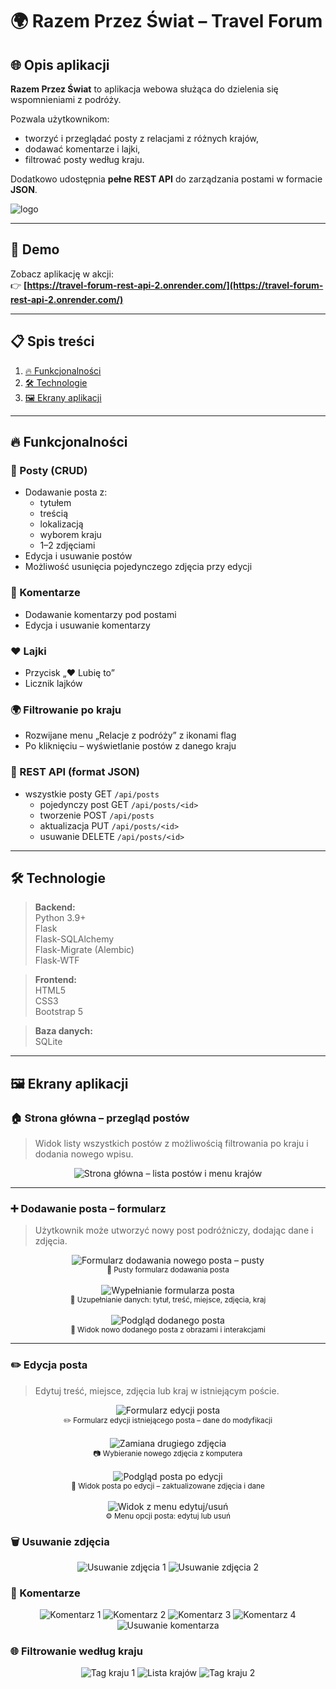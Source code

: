 # 🌍 Razem Przez Świat – Travel Forum

## 🌐 Opis aplikacji

**Razem Przez Świat** to aplikacja webowa służąca do dzielenia się wspomnieniami z podróży.

Pozwala użytkownikom:
- tworzyć i przeglądać posty z relacjami z różnych krajów,
- dodawać komentarze i lajki,
- filtrować posty według kraju.

Dodatkowo udostępnia **pełne REST API** do zarządzania postami w formacie **JSON**.

![logo](screenshots/logo1.png)

---

## 🚀 Demo

Zobacz aplikację w akcji:  
👉 **[https://travel-forum-rest-api-2.onrender.com/](https://travel-forum-rest-api-2.onrender.com/)**

---

## 📋 Spis treści

1. [🔥 Funkcjonalności](#-funkcjonalności)  
2. [🛠 Technologie](#-technologie)  
3. [🖼️ Ekrany aplikacji](#-ekrany-aplikacji)

---

## 🔥 Funkcjonalności

### 📝 Posty (CRUD)
- Dodawanie posta z:
  - tytułem
  - treścią
  - lokalizacją
  - wyborem kraju
  - 1–2 zdjęciami
- Edycja i usuwanie postów
- Możliwość usunięcia pojedynczego zdjęcia przy edycji

### 💬 Komentarze
- Dodawanie komentarzy pod postami
- Edycja i usuwanie komentarzy

### ❤️ Lajki
- Przycisk „❤️ Lubię to”
- Licznik lajków

### 🌍 Filtrowanie po kraju
- Rozwijane menu „Relacje z podróży” z ikonami flag
- Po kliknięciu – wyświetlanie postów z danego kraju

### 🔄 REST API (format JSON)
- wszystkie posty GET `/api/posts`  
  - pojedynczy post GET `/api/posts/<id>`  
  - tworzenie POST `/api/posts`  
  - aktualizacja PUT `/api/posts/<id>`  
  - usuwanie DELETE `/api/posts/<id>` 

---

## 🛠 Technologie

> **Backend:**  
> Python 3.9+  
> Flask  
> Flask-SQLAlchemy  
> Flask-Migrate (Alembic)  
> Flask-WTF  

> **Frontend:**  
> HTML5  
> CSS3  
> Bootstrap 5  

> **Baza danych:**  
> SQLite

---

## 🖼️ Ekrany aplikacji

### 🏠 Strona główna – przegląd postów

> Widok listy wszystkich postów z możliwością filtrowania po kraju i dodania nowego wpisu.

<p align="center">
  <img src="screenshots/home-page3.png" alt="Strona główna – lista postów i menu krajów">
</p>

---

### ➕ Dodawanie posta – formularz

> Użytkownik może utworzyć nowy post podróżniczy, dodając dane i zdjęcia.

<p align="center">
  <img src="screenshots/add-post.png" alt="Formularz dodawania nowego posta – pusty">
  <br/><sub>🔹 Pusty formularz dodawania posta</sub><br/><br/>

  <img src="screenshots/add-post2.png" alt="Wypełnianie formularza posta">
  <br/><sub>🔹 Uzupełnianie danych: tytuł, treść, miejsce, zdjęcia, kraj</sub><br/><br/>

  <img src="screenshots/add-post3.png" alt="Podgląd dodanego posta">
  <br/><sub>🔹 Widok nowo dodanego posta z obrazami i interakcjami</sub>
</p>

---

### ✏️ Edycja posta

> Edytuj treść, miejsce, zdjęcia lub kraj w istniejącym poście.

<p align="center">
  <img src="screenshots/edit-post1.png" alt="Formularz edycji posta">
  <br/><sub>✏️ Formularz edycji istniejącego posta – dane do modyfikacji</sub><br/><br/>

  <img src="screenshots/edit-post2.png" alt="Zamiana drugiego zdjęcia">
  <br/><sub>📷 Wybieranie nowego zdjęcia z komputera</sub><br/><br/>

  <img src="screenshots/edit-post3.png" alt="Podgląd posta po edycji">
  <br/><sub>📄 Widok posta po edycji – zaktualizowane zdjęcia i dane</sub><br/><br/>

  <img src="screenshots/edit-post4.png" alt="Widok z menu edytuj/usuń">
  <br/><sub>⚙️ Menu opcji posta: edytuj lub usuń</sub>
</p>


### 🗑️ Usuwanie zdjęcia

<p align="center">
  <img src="screenshots/delete-photo.png" alt="Usuwanie zdjęcia 1">
  <img src="screenshots/delete-photo2.png" alt="Usuwanie zdjęcia 2">
</p>

### 💬 Komentarze

<p align="center">
  <img src="screenshots/add-comment.png" alt="Komentarz 1">
  <img src="screenshots/add-comment2.png" alt="Komentarz 2">
  <img src="screenshots/add-comment3.png" alt="Komentarz 3">
  <img src="screenshots/add-comment4.png" alt="Komentarz 4">
  <img src="screenshots/delete-comment.png" alt="Usuwanie komentarza">
</p>

### 🌐 Filtrowanie według kraju

<p align="center">
  <img src="screenshots/tag.png" alt="Tag kraju 1">
  <img src="screenshots/list.png" alt="Lista krajów">
  <img src="screenshots/tag3.png" alt="Tag kraju 2">
</p>



